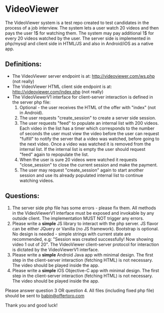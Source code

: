 # VideoViewer

The VideoViewer system is a test repo created to test candidates in the process of a job interview.
The system lets a user watch 20 videos and then pays the user 1$ for watching them. The system may pay additional 1$ for every 20 videos watched by the user.
The server side is implemented in php/mysql and client side in HTML/JS and also in Android/iOS as a native app.

## Definitions:
* The VideoViewer server endpoint is at: http://videoviewer.com/ws.php (not really)
* The VideoViewer HTML client side endpoint is at: http://videoviewer.com/index.php (not really)
* The VideoViewerV1 interface for client-server interaction is defined in the server php file:
  1. Optional - the user receives the HTML of the offer with "index" (not in Android).
  2. The user requests "create_session" to create a server side session.
  3. The user requests "feed" to populate an internal list with 200 videos. Each video in the list has a timer which corresponds to the number of seconds the user must view the video before the user can request "fulfill" to notify the server that a video was watched, before going to the next video. Once a video was watched it is removed from the internal list. If the internal list is empty the user should request "feed" again to repopulate the list.
  4. When the user is sure 20 videos were watched it requests "close_session" to close the current session and make the payment.
  5. The user may request "create_session" again to start another session and use its already populated internal list to continue watching videos.

## Questions:
1. The server side php file has some errors - please fix them. All methods in the VideoViewerV1 interface must be exposed and invokable by any outside client. The implementation MUST NOT trigger any errors.
2. Please write a **simple** JS library to interact with the php server. JS flavor can be either JQuery or Vanilla (no JS framework). Bootstrap is optional. No design is needed - simple strings with current state are recommended, e.g: "Session was created successfully! Now showing video 1 out of 20". The VideoViewer client-server protocol for interaction is dictated by the VideoViewerV1 interface.
3. Please write a **simple** Android Java app with minimal design. The first step in the client-server interaction (fetching HTML) is not necessary. The video should be played inside the app.
4. Please write a **simple** iOS Objective-C app with minimal design. The first step in the client-server interaction (fetching HTML) is not necessary. The video should be played inside the app.

Please answer question 3 OR question 4.
All files (including fixed php file) should be sent to babin@offertoro.com

Thank you and good luck!
